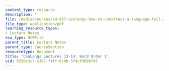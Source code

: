 ```yaml
---
content_type: resource
description: ''
file: /media/courses/24-917-conlangs-how-to-construct-a-language-fall-2018/5250c3c7c387f4ff0c9b5f4cf969b743_MIT24_917f18_lec13_word_order1.pdf
file_type: application/pdf
learning_resource_types:
- Lecture Notes
ocw_type: OCWFile
parent_title: Lecture Notes
parent_type: CourseSection
resourcetype: Document
title: 'ConLangs Lectures 13-14: Word Order 1'
uid: 5250c3c7-c387-f4ff-0c9b-5f4cf969b743
---
```


